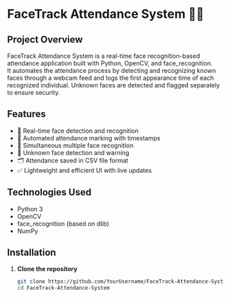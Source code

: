# FaceTrack Attendance System 🎥🧠

## Project Overview
FaceTrack Attendance System is a real-time face recognition-based attendance application built with Python, OpenCV, and face_recognition.  
It automates the attendance process by detecting and recognizing known faces through a webcam feed and logs the first appearance time of each recognized individual. Unknown faces are detected and flagged separately to ensure security.

## Features
- 📸 Real-time face detection and recognition
- 🧾 Automated attendance marking with timestamps
- 👥 Simultaneous multiple face recognition
- 🚨 Unknown face detection and warning
- 🗂️ Attendance saved in CSV file format
- ✅ Lightweight and efficient UI with live updates

## Technologies Used
- Python 3
- OpenCV
- face_recognition (based on dlib)
- NumPy

## Installation

1. **Clone the repository**
   ```bash
   git clone https://github.com/YourUsername/FaceTrack-Attendance-System.git
   cd FaceTrack-Attendance-System

